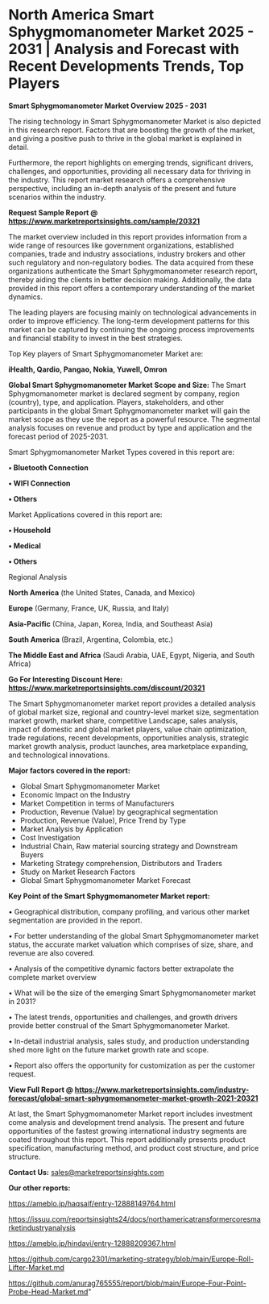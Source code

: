 # North America Smart Sphygmomanometer Market 2025 - 2031 | Analysis and Forecast with Recent Developments Trends, Top Players

<Strong> Smart Sphygmomanometer Market Overview 2025 - 2031</strong>

The rising technology in Smart Sphygmomanometer Market is also depicted in this research report. Factors that are boosting the growth of the market, and giving a positive push to thrive in the global market is explained in detail.

Furthermore, the report highlights on emerging trends, significant drivers, challenges, and opportunities, providing all necessary data for thriving in the industry. This report market research offers a comprehensive perspective, including an in-depth analysis of the present and future scenarios within the industry.

<strong>Request Sample Report @ <a href=https://www.marketreportsinsights.com/sample/20321>https://www.marketreportsinsights.com/sample/20321</a></strong>

The market overview included in this report provides information from a wide range of resources like government organizations, established companies, trade and industry associations, industry brokers and other such regulatory and non-regulatory bodies. The data acquired from these organizations authenticate the Smart Sphygmomanometer research report, thereby aiding the clients in better decision making. Additionally, the data provided in this report offers a contemporary understanding of the market dynamics.

The leading players are focusing mainly on technological advancements in order to improve efficiency. The long-term development patterns for this market can be captured by continuing the ongoing process improvements and financial stability to invest in the best strategies.

Top Key players of Smart Sphygmomanometer Market are:

<strong>iHealth, Qardio, Pangao, Nokia, Yuwell, Omron</strong>

<strong><b>Global Smart Sphygmomanometer Market Scope and Size:</b></strong>
The Smart Sphygmomanometer market is declared segment by company, region (country), type, and application. Players, stakeholders, and other participants in the global Smart Sphygmomanometer market will gain the market scope as they use the report as a powerful resource. The segmental analysis focuses on revenue and product by type and application and the forecast period of 2025-2031.

Smart Sphygmomanometer Market Types covered in this report are:

<strong>• Bluetooth Connection

• WIFI Connection

• Others</strong>

Market Applications covered in this report are:

<strong>• Household

• Medical

• Others</strong> 

Regional Analysis

<strong>North America</strong> (the United States, Canada, and Mexico)

<strong>Europe</strong> (Germany, France, UK, Russia, and Italy)

<strong>Asia-Pacific</strong> (China, Japan, Korea, India, and Southeast Asia)

<strong>South America</strong> (Brazil, Argentina, Colombia, etc.)

<strong>The Middle East and Africa</strong> (Saudi Arabia, UAE, Egypt, Nigeria, and South Africa)

<strong>Go For Interesting Discount Here: <a href=https://www.marketreportsinsights.com/discount/20321>https://www.marketreportsinsights.com/discount/20321</a></strong>

The Smart Sphygmomanometer market report provides a detailed analysis of global market size, regional and country-level market size, segmentation market growth, market share, competitive Landscape, sales analysis, impact of domestic and global market players, value chain optimization, trade regulations, recent developments, opportunities analysis, strategic market growth analysis, product launches, area marketplace expanding, and technological innovations.

<strong><b>Major factors covered in the report:</b></strong>
<ul>
  <li>Global Smart Sphygmomanometer Market </li>
  <li>Economic Impact on the Industry</li>
  <li>Market Competition in terms of Manufacturers</li>
  <li>Production, Revenue (Value) by geographical segmentation</li>
  <li>Production, Revenue (Value), Price Trend by Type</li>
  <li>Market Analysis by Application</li>
  <li>Cost Investigation</li>
  <li>Industrial Chain, Raw material sourcing strategy and Downstream Buyers</li>
  <li>Marketing Strategy comprehension, Distributors and Traders</li>
  <li>Study on Market Research Factors</li>
  <li>Global Smart Sphygmomanometer Market Forecast</li>
</ul>

<strong><b>Key Point of the Smart Sphygmomanometer Market report:</b></strong>

• Geographical distribution, company profiling, and various other market segmentation are provided in the report.

• For better understanding of the global Smart Sphygmomanometer market status, the accurate market valuation which comprises of size, share, and revenue are also covered.

• Analysis of the competitive dynamic factors better extrapolate the complete market overview

• What will be the size of the emerging Smart Sphygmomanometer market in 2031?

• The latest trends, opportunities and challenges, and growth drivers provide better construal of the Smart Sphygmomanometer Market.

• In-detail industrial analysis, sales study, and production understanding shed more light on the future market growth rate and scope.

• Report also offers the opportunity for customization as per the customer request.

<strong><b>View Full Report @ <a href=https://www.marketreportsinsights.com/industry-forecast/global-smart-sphygmomanometer-market-growth-2021-20321>https://www.marketreportsinsights.com/industry-forecast/global-smart-sphygmomanometer-market-growth-2021-20321</a></b></strong>


At last, the Smart Sphygmomanometer Market report includes investment come analysis and development trend analysis. The present and future opportunities of the fastest growing international industry segments are coated throughout this report. This report additionally presents product specification, manufacturing method, and product cost structure, and price structure.

<strong>Contact Us:</strong>
sales@marketreportsinsights.com

<strong>Our other reports:</strong>

<a href=https://ameblo.jp/haqsaif/entry-12888149764.html>https://ameblo.jp/haqsaif/entry-12888149764.html</a>

<a href=https://issuu.com/reportsinsights24/docs/northamericatransformercoresmarketindustryanalysis>https://issuu.com/reportsinsights24/docs/northamericatransformercoresmarketindustryanalysis</a>

<a href=https://ameblo.jp/hindavi/entry-12888209367.html>https://ameblo.jp/hindavi/entry-12888209367.html</a>

<a href=https://github.com/cargo2301/marketing-strategy/blob/main/Europe-Roll-Lifter-Market.md>https://github.com/cargo2301/marketing-strategy/blob/main/Europe-Roll-Lifter-Market.md</a>

<a href=https://github.com/anurag765555/report/blob/main/Europe-Four-Point-Probe-Head-Market.md>https://github.com/anurag765555/report/blob/main/Europe-Four-Point-Probe-Head-Market.md</a>"
